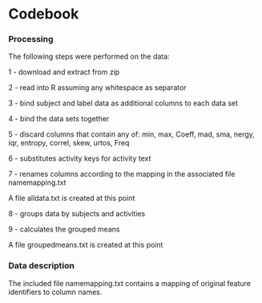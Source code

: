 
# Codebook

### Processing
The following steps were performed on the data:

1 - download and extract from zip

2 - read into R assuming any whitespace as separator

3 - bind subject and label data as additional columns to each data set

4 - bind the data sets together

5 - discard columns that contain any of: min, max, Coeff, mad, sma, nergy, iqr, entropy, correl, skew, urtos, Freq

6 - substitutes activity keys for activity text

7 - renames columns according to the mapping in the associated file namemapping.txt

A file alldata.txt is created at this point

8 - groups data by subjects and activities

9 - calculates the grouped means

A file groupedmeans.txt is created at this point


### Data description
The included file namemapping.txt contains a mapping of original feature identifiers to column names. 
